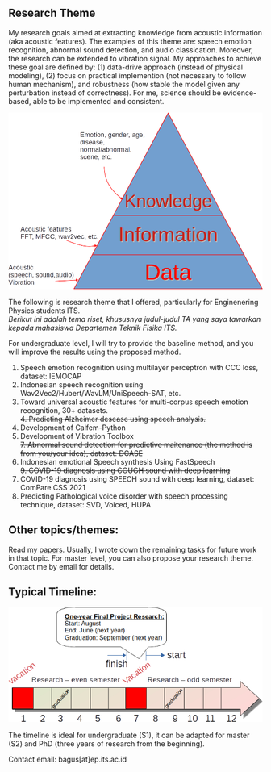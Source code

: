 ## Research Theme

My research goals aimed at extracting knowledge from acoustic information (aka acoustic features). The examples of this theme are: speech emotion recognition, abnormal sound detection, and audio classication. Moreover, the research can be extended to vibration signal. My approaches to achieve these goal are defined by: (1) data-drive approach (instead of physical modeling), (2) focus on practical implemention (not necessary to follow human  mechanism), and robustness (how stable the model given any perturbation instead of correctness). For me, science should be evidence-based, able to be implemented and consistent.

![research_concept](images/research_concept.png)

The following is research theme that I offered, particularly for Enginenering Physics students ITS.  
*Berikut ini adalah tema riset, khususnya judul-judul TA yang saya tawarkan kepada mahasiswa Departemen Teknik Fisika ITS.*    

For undergraduate level, I will try to provide the baseline method, and you will improve the results using the proposed method.
 
1. Speech emotion recognition using multilayer perceptron with CCC loss, dataset: IEMOCAP
2. Indonesian speech recognition using Wav2Vec2/Hubert/WavLM/UniSpeech-SAT, etc.
3. Toward universal acoustic features for multi-corpus speech emotion recognition, 30+ datasets.  
~~4. Predicting Alzheimer desease using speech analysis.~~
5. Development of Calfem-Python
6. Development of Vibration Toolbox  
~~7. Abnormal sound detection for predictive maitenance (the method is from you/your idea), dataset: DCASE~~
8. Indonesian emotional Speech synthesis Using FastSpeech  
~~9. COVID-19 diagnosis using COUGH sound with deep learning~~
10. COVID-19 diagnosis using SPEECH sound with deep learning, dataset: ComPare CSS 2021
11. Predicting Pathological voice disorder with speech processing technique, dataset: SVD, Voiced, HUPA

## Other topics/themes:  
Read my [papers](https://scholar.google.co.jp/citations?user=xuiLAewAAAAJ&hl=en). Usually, I wrote down the remaining tasks for future work in that topic. 
For master level, you can also propose your research theme. Contact me by email for details.

## Typical Timeline:  
![Timeline for undergraduate](images/pengerjaan-ta.png)

The timeline is ideal for undergraduate (S1), it can be adapted for master (S2) and PhD (three years of research from the beginning).

Contact email: bagus[at]ep.its.ac.id
